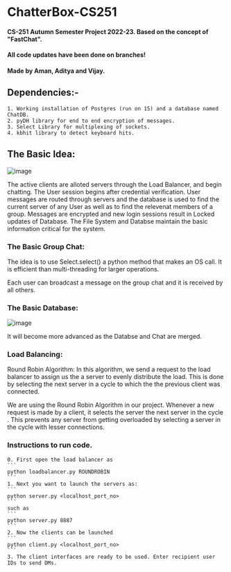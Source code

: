 # ChatterBox-CS251

#### CS-251 Autumn Semester Project 2022-23. Based on the concept of "FastChat".
#### All code updates have been done on branches!
#### Made by Aman, Aditya and Vijay.

## Dependencies:-
    1. Working installation of Postgres (run on 15) and a database named ChatDB.
    2. pyDH library for end to end encryption of messages.
    3. Select Library for multiplexing of sockets.
    4. kbhit library to detect keyboard hits.

## The Basic Idea:
![image](https://user-images.githubusercontent.com/105475348/203462031-232b8b42-2596-4dc7-a262-75d1321301b6.png)

The active clients are alloted servers through the Load Balancer, and begin chatting. The User session begins after credential verification. User messages are routed through servers and the database is used to find the current server of any User as well as to find the relevenat members of a group. Messages are encrypted and new login sessions result in Locked updates of Database.
The File System and Databse maintain the basic information critical for the system.

### The Basic Group Chat:
The idea is to use Select.select() a python method that makes an OS call. It is efficient than multi-threading for larger operations. 

Each user can broadcast a message on the group chat and it is received by all others.

### The Basic Database:
![image](https://user-images.githubusercontent.com/105475348/203462455-ebc58041-5458-4f91-8b3e-8f7546db7004.png)

It will become more advanced as the Databse and Chat are merged.

### Load Balancing:
Round Robin Algorithm: In this algorithm, we send a request to the load balancer to assign us the a server to evenly distribute the load. This is done by selecting the next server in a cycle to which the the previous client was connected.

We are using the Round Robin Algorithm in our project. Whenever a new request is made by a client, it selects the server the next server in the cycle . This prevents any server from getting overloaded by selecting a server in the cycle with lesser connections.

### Instructions to run code.
    0. First open the load balancer as
    ```
    python loadbalancer.py ROUNDROBIN
    ```
    1. Next you want to launch the servers as:
    ```
    python server.py <localhost_port_no>
    ```
    such as
    ```
    python server.py 8887
    ```
    2. Now the clients can be launched
    ```
    python client.py <localhost_port_no>
    ```
    3. The client interfaces are ready to be used. Enter recipient user IDs to send DMs.




